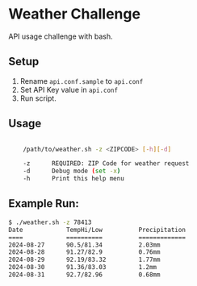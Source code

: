 # Weather Challenge

API usage challenge with bash.

## Setup

1. Rename `api.conf.sample` to `api.conf`
2. Set API Key value in `api.conf`
3. Run script.

## Usage

```sh

    /path/to/weather.sh -z <ZIPCODE> [-h][-d]

    -z      REQUIRED: ZIP Code for weather request
    -d      Debug mode (set -x)
    -h      Print this help menu

```

## Example Run:

```sh
$ ./weather.sh -z 78413
Date            TempHi/Low          Precipitation
====            ==========          =============
2024-08-27      90.5/81.34          2.03mm
2024-08-28      91.27/82.9          0.76mm
2024-08-29      92.19/83.32         1.77mm
2024-08-30      91.36/83.03         1.2mm
2024-08-31      92.7/82.96          0.68mm
```
